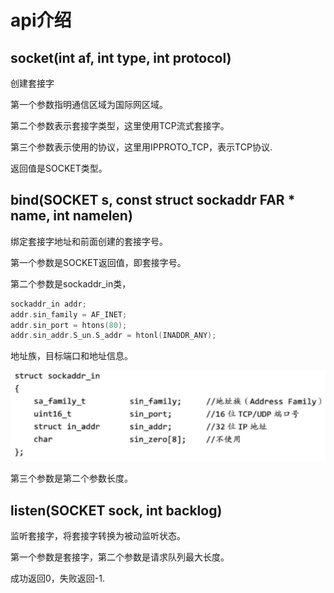 # api介绍

## socket(int af, int type, int protocol)

创建套接字

第一个参数指明通信区域为国际网区域。

第二个参数表示套接字类型，这里使用TCP流式套接字。

第三个参数表示使用的协议，这里用IPPROTO_TCP，表示TCP协议.

返回值是SOCKET类型。



## bind(SOCKET s, const struct sockaddr FAR * name, int namelen)

绑定套接字地址和前面创建的套接字号。

第一个参数是SOCKET返回值，即套接字号。

第二个参数是sockaddr_in类，

```cpp
sockaddr_in addr;
addr.sin_family = AF_INET;
addr.sin_port = htons(80);
addr.sin_addr.S_un.S_addr = htonl(INADDR_ANY);
```

地址族，目标端口和地址信息。

![](assets/socket编程/2023-03-10-22-07-00-image.png)

第三个参数是第二个参数长度。



## listen(SOCKET sock, int backlog)

监听套接字，将套接字转换为被动监听状态。

第一个参数是套接字，第二个参数是请求队列最大长度。

成功返回0，失败返回-1.






